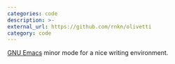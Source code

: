 ```yaml
---
categories: code
description: >-
external_url: https://github.com/rnkn/olivetti
category: code
---
```


[GNU Emacs][emacs] minor mode for a nice writing environment.

[emacs]: https://www.gnu.org/software/emacs
